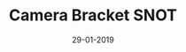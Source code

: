 ---
title: "Camera Bracket SNOT"
date: 29-01-2019

image: image.png
cad: model.ldr

source:
  url: "https://www.flickr.com/photos/playwell_bricks/42815439054"
  title: "Brackets and Boosters"
  author: "Jason Pyett"
  date: 20-07-2018

taxonomy:
  part: ["99781", "4595"]
  partcount: 4

  width: [3, stud]
  depth: [2, stud]
  height: [1, stud]

  function: ["stud_tilt"]
  stud_tilt_angle: [90, 180]
---